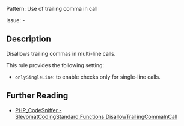 Pattern: Use of trailing comma in call

Issue: -

## Description

Disallows trailing commas in multi-line calls.

This rule provides the following setting:

* `onlySingleLine`: to enable checks only for single-line calls.

## Further Reading

* [PHP_CodeSniffer - SlevomatCodingStandard.Functions.DisallowTrailingCommaInCall](https://github.com/slevomat/coding-standard/blob/master/doc/functions.md#slevomatcodingstandardfunctionsdisallowtrailingcommaincall-)
